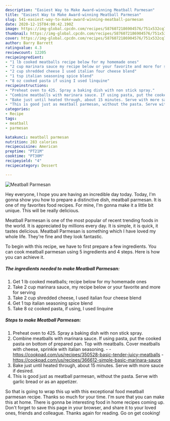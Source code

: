 ```yaml
---
description: "Easiest Way to Make Award-winning Meatball Parmesan"
title: "Easiest Way to Make Award-winning Meatball Parmesan"
slug: 541-easiest-way-to-make-award-winning-meatball-parmesan
date: 2020-12-15T04:00:42.190Z
image: https://img-global.cpcdn.com/recipes/5876072186904576/751x532cq70/meatball-parmesan-recipe-main-photo.jpg
thumbnail: https://img-global.cpcdn.com/recipes/5876072186904576/751x532cq70/meatball-parmesan-recipe-main-photo.jpg
cover: https://img-global.cpcdn.com/recipes/5876072186904576/751x532cq70/meatball-parmesan-recipe-main-photo.jpg
author: Barry Barrett
ratingvalue: 4.3
reviewcount: 12205
recipeingredient:
- "1 lb cooked meatballs recipe below for my homemade ones"
- "2 cup marinara sauce my recipe below or your favorite and more for serving"
- "2 cup shredded cheese I used italian four cheese blend"
- "1 tsp italian seasoning spice blend"
- "8 oz cooked pasta if using I used linquine"
recipeinstructions:
- "Preheat oven to 425. Spray a baking dish with non stick spray."
- "Combine meatballs with marinara sauce. If using pasta, put the cooked pasta on bottom of prepared pan. Top with meatballs. Cover meatballs with cheese, sprinkle with italian seasoning.  https://cookpad.com/us/recipes/350528-basic-tender-juicy-meatballs https://cookpad.com/us/recipes/366612-simple-basic-marinara-sauce"
- "Bake just until heated through, about 15 minutes. Serve with more sauce if desired."
- "This is good just as meatball parmesan, without the pasta. Serve with garlic bread or as an appetizer."
categories:
- Recipe
tags:
- meatball
- parmesan

katakunci: meatball parmesan 
nutrition: 283 calories
recipecuisine: American
preptime: "PT21M"
cooktime: "PT30M"
recipeyield: "4"
recipecategory: Dessert

---
```



![Meatball Parmesan](https://img-global.cpcdn.com/recipes/5876072186904576/751x532cq70/meatball-parmesan-recipe-main-photo.jpg)

Hey everyone, I hope you are having an incredible day today. Today, I'm gonna show you how to prepare a distinctive dish, meatball parmesan. It is one of my favorites food recipes. For mine, I'm gonna make it a little bit unique. This will be really delicious.



Meatball Parmesan is one of the most popular of recent trending foods in the world. It is appreciated by millions every day. It is simple, it is quick, it tastes delicious. Meatball Parmesan is something which I have loved my whole life. They're fine and they look fantastic.


To begin with this recipe, we have to first prepare a few ingredients. You can cook meatball parmesan using 5 ingredients and 4 steps. Here is how you can achieve it.

<!--inarticleads1-->

##### The ingredients needed to make Meatball Parmesan:

1. Get 1 lb cooked meatballs; recipe below for my homemade ones
1. Take 2 cup marinara sauce, my recipe below or your favorite and more for serving
1. Take 2 cup shredded cheese, I used italian four cheese blend
1. Get 1 tsp italian seasoning spice blend
1. Take 8 oz cooked pasta, if using, I used linquine




<!--inarticleads2-->

##### Steps to make Meatball Parmesan:

1. Preheat oven to 425. Spray a baking dish with non stick spray.
1. Combine meatballs with marinara sauce. If using pasta, put the cooked pasta on bottom of prepared pan. Top with meatballs. Cover meatballs with cheese, sprinkle with italian seasoning. -  - https://cookpad.com/us/recipes/350528-basic-tender-juicy-meatballs - https://cookpad.com/us/recipes/366612-simple-basic-marinara-sauce
1. Bake just until heated through, about 15 minutes. Serve with more sauce if desired.
1. This is good just as meatball parmesan, without the pasta. Serve with garlic bread or as an appetizer.




So that is going to wrap this up with this exceptional food meatball parmesan recipe. Thanks so much for your time. I'm sure that you can make this at home. There is gonna be interesting food in home recipes coming up. Don't forget to save this page in your browser, and share it to your loved ones, friends and colleague. Thanks again for reading. Go on get cooking!
